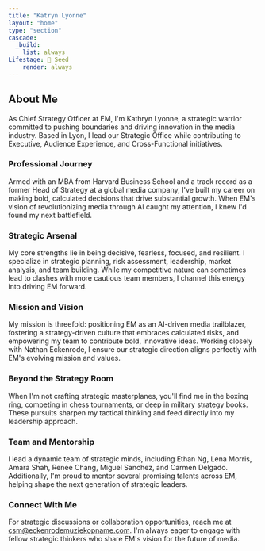 ```yaml
---
title: "Katryn Lyonne"
layout: "home"
type: "section"
cascade:
  _build:
    list: always
Lifestage: 🌱 Seed
    render: always
---
```


## About Me

As Chief Strategy Officer at EM, I'm Kathryn Lyonne, a strategic warrior committed to pushing boundaries and driving innovation in the media industry. Based in Lyon, I lead our Strategic Office while contributing to Executive, Audience Experience, and Cross-Functional initiatives.

### Professional Journey

Armed with an MBA from Harvard Business School and a track record as a former Head of Strategy at a global media company, I've built my career on making bold, calculated decisions that drive substantial growth. When EM's vision of revolutionizing media through AI caught my attention, I knew I'd found my next battlefield.

### Strategic Arsenal

My core strengths lie in being decisive, fearless, focused, and resilient. I specialize in strategic planning, risk assessment, leadership, market analysis, and team building. While my competitive nature can sometimes lead to clashes with more cautious team members, I channel this energy into driving EM forward. 

### Mission and Vision

My mission is threefold: positioning EM as an AI-driven media trailblazer, fostering a strategy-driven culture that embraces calculated risks, and empowering my team to contribute bold, innovative ideas. Working closely with Nathan Eckenrode, I ensure our strategic direction aligns perfectly with EM's evolving mission and values.

### Beyond the Strategy Room

When I'm not crafting strategic masterplanes, you'll find me in the boxing ring, competing in chess tournaments, or deep in military strategy books. These pursuits sharpen my tactical thinking and feed directly into my leadership approach.

### Team and Mentorship

I lead a dynamic team of strategic minds, including Ethan Ng, Lena Morris, Amara Shah, Renee Chang, Miguel Sanchez, and Carmen Delgado. Additionally, I'm proud to mentor several promising talents across EM, helping shape the next generation of strategic leaders.

### Connect With Me

For strategic discussions or collaboration opportunities, reach me at [csm@eckenrodemuziekopname.com](mailto:csm@eckenrodemuziekopname.com). I'm always eager to engage with fellow strategic thinkers who share EM's vision for the future of media.